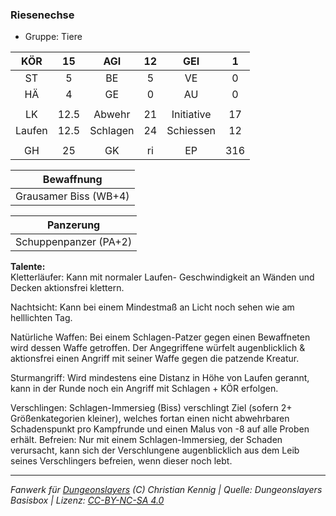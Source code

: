 ### Riesenechse

- Gruppe: Tiere

|  KÖR   |  15  |   AGI    | 12  |    GEI     |  1  |
| :----: | :--: | :------: | :-: | :--------: | :-: |
|   ST   |  5   |    BE    |  5  |     VE     |  0  |
|   HÄ   |  4   |    GE    |  0  |     AU     |  0  |
|        |      |          |     |            |     |
|   LK   | 12.5 |  Abwehr  | 21  | Initiative | 17  |
| Laufen | 12.5 | Schlagen | 24  | Schiessen  | 12  |
|        |      |          |     |            |     |
|   GH   |  25  |    GK    | ri  |     EP     | 316 |

|      Bewaffnung       |
| :-------------------: |
| Grausamer Biss (WB+4) |

|       Panzerung       |
| :-------------------: |
| Schuppenpanzer (PA+2) |

**Talente:**  
Kletterläufer: Kann mit normaler Laufen- Geschwindigkeit an Wänden und Decken aktionsfrei klettern.

Nachtsicht: Kann bei einem Mindestmaß an Licht noch sehen wie am helllichten Tag.

Natürliche Waffen: Bei einem Schlagen-Patzer gegen einen Bewaffneten wird dessen Waffe getroffen. Der Angegriffene würfelt augenblicklich & aktionsfrei einen Angriff mit seiner Waffe gegen die patzende Kreatur.

Sturmangriff: Wird mindestens eine Distanz in Höhe von Laufen gerannt, kann in der Runde noch ein Angriff mit Schlagen + KÖR erfolgen.

Verschlingen: Schlagen-Immersieg (Biss) verschlingt Ziel (sofern 2+ Größenkategorien kleiner), welches fortan einen nicht abwehrbaren Schadenspunkt pro Kampfrunde und einen Malus von -8 auf alle Proben erhält. Befreien: Nur mit einem Schlagen-Immersieg, der Schaden verursacht, kann sich der Verschlungene augenblicklich aus dem Leib seines Verschlingers befreien, wenn dieser noch lebt.

---

_Fanwerk für [Dungeonslayers](https://www.dungeonslayers.net/) (C) Christian Kennig | Quelle: Dungeonslayers Basisbox | Lizenz: [CC-BY-NC-SA 4.0](https://creativecommons.org/licenses/by-nc-sa/4.0/deed.de)_
